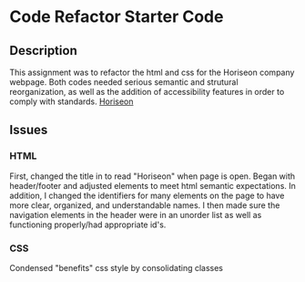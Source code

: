 # Code Refactor Starter Code

## Description 
This assignment was to refactor the html and css for the Horiseon company webpage. Both codes needed serious semantic and strutural reorganization, as well as the addition of accessibility features in order to comply with standards. 
[Horiseon](https://laynewegenast.github.io/htmlhomework/)

## Issues

### HTML
First, changed the title in <head> to read "Horiseon" when page is open.
Began with header/footer and adjusted elements to meet html semantic expectations. In addition, I changed the identifiers for many elements on the page to have more clear, organized, and understandable names. I then made sure the navigation elements in the header were in an unorder list as well as functioning properly/had appropriate id's. 

### CSS
Condensed "benefits" css style by consolidating classes
